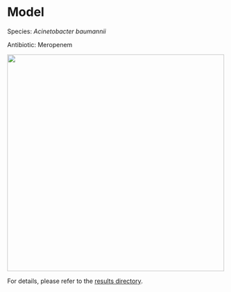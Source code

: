 
# Model

Species: *Acinetobacter baumannii*

Antibiotic: Meropenem

<a href="./model.pdf"><img src="./model.png" width=500 height=500 /></a>

For details, please refer to the [results directory](../../../../../results/cart_b/acinetobacter%20baumannii/meropenem/repeat_2/).

